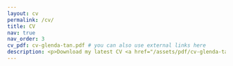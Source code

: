 ```yaml
---
layout: cv
permalink: /cv/
title: CV
nav: true
nav_order: 3
cv_pdf: cv-glenda-tan.pdf # you can also use external links here
description: <p>Download my latest CV <a href="/assets/pdf/cv-glenda-tan.pdf">here</a>!</p>
---
```

